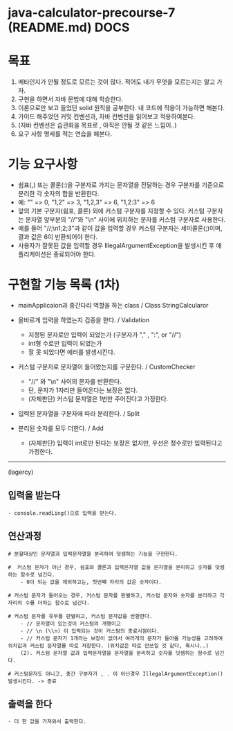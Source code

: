 # java-calculator-precourse-7 (README.md) DOCS

# 목표
1. 메타인지가 안될 정도로 모르는 것이 많다. 적어도 내가 무엇을 모르는지는 알고 가자.
2. 구현을 하면서 자바 문법에 대해 학습한다.
3. 이론으로만 보고 들었던 solid 원칙을 공부한다. 내 코드에 적용이 가능하면 해본다.
4. 가이드 해주었던 커밋 컨벤션과, 자바 컨벤션을 읽어보고 적용하여본다.
5. (자바 컨벤션은 습관화을 목표로 , 아직은 안될 것 같은 느낌이..) 
6. 요구 사항 명세를 적는 연습을 해본다.


# 기능 요구사항 
* 쉼표(,) 또는 콜론(:)을 구분자로 가지는 문자열을 전달하는 경우 구분자를 기준으로 분리한 각 숫자의 합을 반환한다.
* 예: "" => 0, "1,2" => 3, "1,2,3" => 6, "1,2:3" => 6
* 앞의 기본 구분자(쉼표, 콜론) 외에 커스텀 구분자를 지정할 수 있다. 커스텀 구분자는 문자열 앞부분의 "//"와 "\n" 사이에 위치하는 문자를 커스텀 구분자로 사용한다.
* 예를 들어 "//;\n1;2;3"과 같이 값을 입력할 경우 커스텀 구분자는 세미콜론(;)이며, 결과 값은 6이 반환되어야 한다.
* 사용자가 잘못된 값을 입력할 경우 IllegalArgumentException을 발생시킨 후 애플리케이션은 종료되어야 한다.


# 구현할 기능 목록 (1차) 

* mainApplicaion과 중간다리 역할을 하는 class / Class StringCalcularor

* 올바르게 입력을 하였는지 검증을 한다. / Validation 
  * 지정된 문자로만 입력이 되었는가 (구분자가 "," , ":", or "//")
  * int형 수로만 입력이 되었는가
  * 잘 못 되었다면 에러를 발생시킨다.

* 커스텀 구분자로 문자열이 들어왔는지를 구문한다. / CustomChecker
  * "//" 와 "\n" 사이의 문자를 반환한다. 
  * 단, 문자가 1자리만 들어온다는 보장은 없다.
  * (자체판단) 커스텀 문자열은 1번만 주어진다고 가정한다. 

* 입력된 문자열을 구분자에 따라 분리한다. / Split

* 분리된 숫자를 모두 더한다.  / Add
  * (자체판단) 입력이 int로만 된다는 보장은 없지만, 우선은 정수로만 입력된다고 가정한다.


---
(lagercy)
## 입력을 받는다
    - console.readLing()으로 입력을 받는다.
## 연산과정
    # 분할대상인 문자열과 입력문자열을 분리하여 덧셈하는 기능을 구현한다. 

    #  커스텀 문자가 아닌 경우, 쉼표와 콜론과 입력문자열 값을 문자열을 분리하고 숫자를 덧셈하는 함수로 넘긴다.
        - 0이 되는 값을 제외하고는, 첫번째 자리의 값은 숫자이다.

    # 커스텀 문자가 들어오는 경우, 커스텀 문자를 판별하고, 커스텀 문자와 숫자를 분리하고 각자리의 수를 더하는 함수로 넘긴다.

    # 커스텀 문자를 유무를 판별하고, 커스텀 문자값을 반환한다.
        - // 문자열이 있는것이 커스텀의 개행이고 
        - // \n (\\n) 이 입력되는 것이 커스텀의 종료시점이다. 
        - // 커스텀 문자가 1개라는 보장이 없어서 여러개의 문자가 들어올 가능성을 고려하여 위치값과 커스텀 문자열를 따로 저장한다. (위치값은 따로 안쓰일 것 같다, 혹시나..)
        (2). 커스텀 문자열 값과 입력문자열을 문자열을 분리하고 숫자를 덧셈하는 함수로 넘긴다. 

    # 커스텀문자도 아니고, 중간 구분자가 , . 이 아닌경우 IllegalArgumentException() 발생시킨다. -> 종료

## 출력을 한다
    - 더 한 값을 가져와서 출력한다.